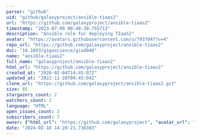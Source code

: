 ```yaml
---
parser: "github"
uid: "github/galaxyproject/ansible-tiaas2"
url: "https://github.com/galaxyproject/ansible-tiaas2"
timestamp: "2023-07-09 00:48:39.755713"
description: "Ansible role for deploying TIaaS2"
avatar: "https://avatars.githubusercontent.com/u/7937847?v=4"
repo_url: "https://github.com/galaxyproject/ansible-tiaas2"
doi: "10.1093/gigascience/giad048"
name: "ansible-tiaas2"
full_name: "galaxyproject/ansible-tiaas2"
html_url: "https://github.com/galaxyproject/ansible-tiaas2"
created_at: "2020-02-04T14:45:07Z"
updated_at: "2022-11-28T09:45:04Z"
clone_url: "https://github.com/galaxyproject/ansible-tiaas2.git"
size: 85
stargazers_count: 2
watchers_count: 2
language: "HTML"
open_issues_count: 3
subscribers_count: 7
owner: {"html_url": "https://github.com/galaxyproject", "avatar_url": "https://avatars.githubusercontent.com/u/7937847?v=4", "login": "galaxyproject", "type": "Organization"}
date: "2024-02-10 14:20:21.736383"
---
```

